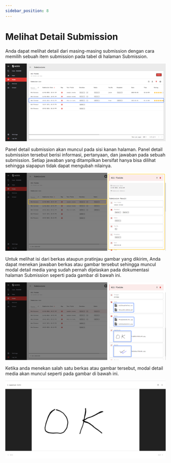 ```yaml
---
sidebar_position: 8
---
```


# Melihat Detail Submission

Anda dapat melihat detail dari masing-masing submission dengan cara memilih sebuah item submission pada tabel di halaman Submission.

![](/img/screenshots/website-application-usage/submissions/viewing-the-submission-detail/viewing-the-submission-detail-1.png)

Panel detail submission akan muncul pada sisi kanan halaman. Panel detail submission tersebut berisi informasi, pertanyaan, dan jawaban pada sebuah submission. Setiap jawaban yang ditampilkan bersifat hanya bisa dilihat sehingga siapapun tidak dapat mengubah nilainya.

![](/img/screenshots/website-application-usage/submissions/viewing-the-submission-detail/viewing-the-submission-detail-2.png)

Untuk melihat isi dari berkas ataupun pratinjau gambar yang dikirim, Anda dapat menekan jawaban berkas atau gambar tersebut sehingga muncul modal detail media yang sudah pernah dijelaskan pada dokumentasi halaman Submission seperti pada gambar di bawah ini.

![](/img/screenshots/website-application-usage/submissions/viewing-the-submission-detail/viewing-the-submission-detail-3.png)

Ketika anda menekan salah satu berkas atau gambar tersebut, modal detail media akan muncul seperti pada gambar di bawah ini.

![](/img/screenshots/website-application-usage/submissions/viewing-the-submission-detail/viewing-the-submission-detail-4.png)